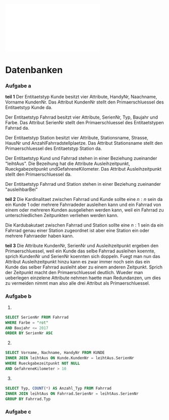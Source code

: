 ![Bild](PDF/Informatik/2%20Abiturpruefung%20GK%202019.pdf) 
# Datenbanken
### Aufgabe a
**teil 1**
Der Entitaetstyp Kunde besitzt vier Attribute, HandyNr, Naachname, Vorname KundenNr. Das Attribut KundenNr stellt den Primaerschluessel des Entitaetstyp Kunde da.

Der Entitaetstyp Fahrrad besitzt vier Attribute, SerienNr, Typ, Baujahr und Farbe. Das Attribut SerienNr stellt den Primaerschluessel des Entitaetstypen Fahrrad da.

Der Entitaetstyp Station besitzt vier Attribute, Stationsname, Strasse, HausNr und AnzahlFahrradstellplaetze. Das Attribut Stationsname stellt den Primaerschluessel des Entitaetstyp Station da.

Der Entitaetstyp Kund und Fahrrad stehen in einer Beziehung zueinander "leihtAus". Die Bezeihung hat die Attribute Ausleihzeitpunkt, Rueckgabezeitpunkt undGefahreneKilometer. Das Attribut Ausleihzeitpunkt stellt den Primaerschluessel da.

Der Entitaetstyp Fahrrad und Station stehen in einer Beziehung zueinander "ausleihbarBei"

**teil 2**
Die Kardinalitaet zwischen Fahrrad und Kunde sollte eine $n:n$ sein da ein Kunde 1 oder mehrere Fahrradeder ausleihen kann und ein Fahrrad von einem oder mehreren Kunden ausgeliehen werden kann, weil ein Fahrrad zu unterschiedlichen Zeitpunkten verliehen werden kann.

Die Kardubakutaet zwischen Fahrrad und Station sollte eine $n:1$ sein da ein Fahrrad genau einer Station zugeordnet ist aber eine Station ein oder mehrere Fahrraeder haben kann.

**teil 3**
Die Attribute KundenNr, SerienNr und Ausleihzeitpunkt ergeben den Primaerschluessel, weil ein Kunde das selbe Fahrrad ausleihen koennte, sprich KundenNr und SerienNr koennten sich doppeln. Fuegt man nun das Attribut Ausleihzeitpunkt hinzu kann es zwar immer noch sein das ein Kunde das selber Fahrrad ausleiht aber zu einem anderen Zeitpunkt. Sprich der Zeitpunkt macht den Primaerschluessel deutlich.
Wueder man ueberlegen einzelene Attribute nehmen haette man Redundanzen, um dies zu vermeiden nimmt man also alle drei Attribut als Primaerschluessel.

### Aufgabe b
1. ```
```SQL
SELECT SerienNr FROM Fahrrad
WHERE Farbe = "rot"
AND Baujahr <= 2017
ORDER BY SerienNr ASC
```
2. 
```SQL
SELECT Vorname, Nachname, HandyNr FROM KUNDE
INNER JOIN leihtAus ON Kunde.KundenNr = leihtAus.SerienNr
WHERE Rueckgabezeitpunkt NOT NULL
AND GefahreneKilometer > 10
```
3. 
```SQL
SELECT Typ, COUNT(*) AS Anzahl_Typ FROM Fahrrad
INNER JOIN leihtAus ON Fahrrad.SerienNr = leihtAus.SerienNr
GROUP BY Fahrrad.Typ
```
### Aufgabe c